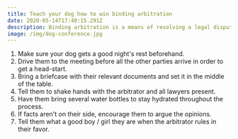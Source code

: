 ```yaml
---
title: Teach your dog how to win binding arbitration
date: 2020-05-14T17:40:15.291Z
description: Binding arbitration is a means of resolving a legal dispute, but there are some pitfalls to avoid. Help your pooch win their case with these handy tips.
image: /img/dog-conference.jpg
---
```

1. Make sure your dog gets a good night's rest beforehand.
1. Drive them to the meeting before all the other parties arrive in order to get a head-start.
1. Bring a briefcase with their relevant documents and set it in the middle of the table.
1. Tell them to shake hands with the arbitrator and all lawyers present.
1. Have them bring several water bottles to stay hydrated throughout the process.
1. If facts aren't on their side, encourage them to argue the opinions.
1. Tell them what a good boy / girl they are when the arbitrator rules in their favor.
